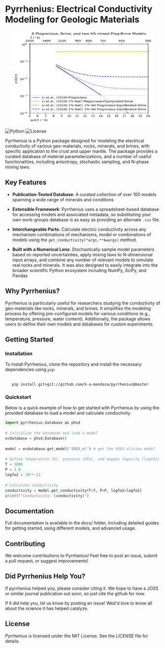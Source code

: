 
# Pyrrhenius: Electrical Conductivity Modeling for Geologic Materials

<p align="center">
  <img src="doc/build/html/_images/quickstart_17_1.png" width="460" height="300">
</p>

![Python](https://img.shields.io/badge/python-3.8%20%7C%203.9%20%7C%203.10%20%7C%203.11%20%7C%203.12-blue)
![License](https://img.shields.io/badge/License-MIT-green)

Pyrrhenius is a Python package designed for modeling the electrical conductivity of various geo-materials,  rocks, minerals, and brines, with specific application to the crust and upper mantle. The package provides a curated database of material parameterizations, and a number of useful functionalities, including anisotropy, stochastic sampling, and N-phase mixing laws. 

## Key Features

- **Publication-Tested Database**: A curated collection of over 100 models spanning a wide range of minerals and conditions

- **Extensible Framework**: Pyrrhenius uses a spreadsheet-based database for accessing models and associated metadata, so substituting your own work-groups database is as easy as providing an alternate ``.csv`` file.

- **Interchangeable Parts**: Calculate electric conductivity across any mechanism combinations of mechanisms, model or combinations of models using the ``get_conductivity(*args,**kwargs)`` method.

- **Built with a Numerical Lens**: Stochastically sample model parameters based on reported uncertainties, apply mixing laws to N-dimensional input arrays, and combine any number of relevant models to simulate real rocks and minerals. It was also designed to easily integrate into the broader scientific Python ecosystem including NumPy, SciPy, and Pandas

## Why Pyrrhenius?

Pyrrhenius is particularly useful for researchers studying the conductivity of geo-materials like rocks, minerals, and brines. It simplifies the modeling process by offering pre-configured models for various conditions (e.g., temperature, pressure, water content). Additionally, the package allows users to define their own models and databases for custom experiments.

## Getting Started

### Installation

To install Pyrrhenius, clone the repository and install the necessary dependencies using `pip`:

```bash

   pip install git+git://github.com/k-a-mendoza/pyrrhenius@master
```
### Quickstart
Below is a quick example of how to get started with Pyrrhenius by using the provided database to load a model and calculate conductivity.

```python 
import pyrrhenius.database as phsd

# Initialize the database and load a model
ecdatabase = phsd.Database()

model = ecdatabase.get_model('SEO3_ol') # get the SEO3 olivine model

# Define temperature (K), pressure (GPa), and oxygen fugacity (logfo2)
T = 1000
P = 1.0
logfo2 = 10**-11

# Calculate conductivity
conductivity = model.get_conductivity(T=T, P=P, logfo2=logfo2)
print(f"Conductivity: {conductivity}")
```

## Documentation

Full documentation is available in the docs/ folder, including detailed guides for getting started, using different models, and advanced usage.

## Contributing

We welcome contributions to Pyrrhenius! Feel free to post an issue, submit a pull request, or suggest improvements!

## Did Pyrrhenius Help You?

If pyrrhenius helped you, please consider citing it. We hope to have a JOSS or similar journal publication out soon, so just cite the github for now. 

If it did help you, let us know by posting an issue! Wed'd love to know all about the science it has helped catalyze. 

## License

Pyrrhenius is licensed under the MIT License. See the LICENSE file for details.